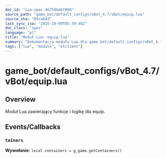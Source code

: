 ```yaml
---
doc_id: "lua-spec-46750b46f000"
source_path: "game_bot/default_configs/vBot_4.7/vBot/equip.lua"
source_sha: "05ca843"
last_sync_iso: "2025-10-09T05:39:46Z"
doc_class: "spec"
language: "pl"
title: "Moduł Lua: equip.lua"
summary: "Dokumentacja modułu Lua dla game_bot/default_configs/vBot_4.7/vBot/equip.lua"
tags: ["lua", "module", "otclient"]
---
```


# game_bot/default_configs/vBot_4.7/vBot/equip.lua

## Overview

Moduł Lua zawierający funkcje i logikę dla equip.

## Events/Callbacks

### `tainers`

**Wywołanie:** `local containers = g_game.getContainers()`
